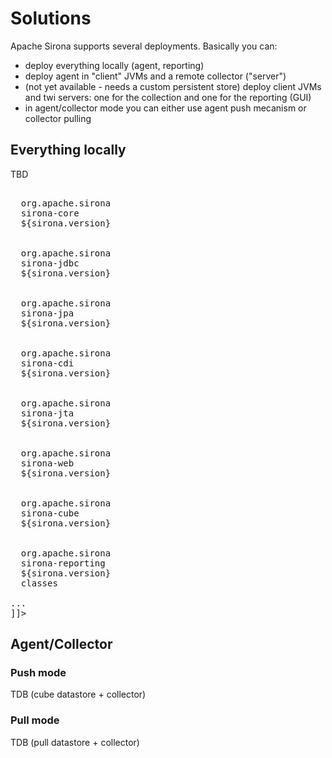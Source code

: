 <!---
Licensed to the Apache Software Foundation (ASF) under one
or more contributor license agreements.  See the NOTICE file
distributed with this work for additional information
regarding copyright ownership.  The ASF licenses this file
to you under the Apache License, Version 2.0 (the
"License"); you may not use this file except in compliance
with the License.  You may obtain a copy of the License at

  http://www.apache.org/licenses/LICENSE-2.0

Unless required by applicable law or agreed to in writing,
software distributed under the License is distributed on an
"AS IS" BASIS, WITHOUT WARRANTIES OR CONDITIONS OF ANY
KIND, either express or implied.  See the License for the
specific language governing permissions and limitations
under the License.
-->
# Solutions

Apache Sirona supports several deployments. Basically you can:

* deploy everything locally (agent, reporting)
* deploy agent in "client" JVMs and a remote collector ("server")
* (not yet available - needs a custom persistent store) deploy client JVMs and twi servers: one for the collection and one for the reporting (GUI)
* in agent/collector mode you can either use agent push mecanism or collector pulling

## Everything locally

TBD

<pre class="prettyprint linenums"><![CDATA[
<dependency>
  <groupId>org.apache.sirona</groupId>
  <artifactId>sirona-core</artifactId>
  <version>${sirona.version}</version>
</dependency>
<dependency>
  <groupId>org.apache.sirona</groupId>
  <artifactId>sirona-jdbc</artifactId>
  <version>${sirona.version}</version>
</dependency>
<dependency>
  <groupId>org.apache.sirona</groupId>
  <artifactId>sirona-jpa</artifactId>
  <version>${sirona.version}</version>
</dependency>
<dependency>
  <groupId>org.apache.sirona</groupId>
  <artifactId>sirona-cdi</artifactId>
  <version>${sirona.version}</version>
</dependency>
<dependency>
  <groupId>org.apache.sirona</groupId>
  <artifactId>sirona-jta</artifactId>
  <version>${sirona.version}</version>
</dependency>
<dependency>
  <groupId>org.apache.sirona</groupId>
  <artifactId>sirona-web</artifactId>
  <version>${sirona.version}</version>
</dependency>
<dependency>
  <groupId>org.apache.sirona</groupId>
  <artifactId>sirona-cube</artifactId>
  <version>${sirona.version}</version>
</dependency>
<dependency>
  <groupId>org.apache.sirona</groupId>
  <artifactId>sirona-reporting</artifactId>
  <version>${sirona.version}</version>
  <classifier>classes</classifier>
</dependency>
...
]]></pre>


## Agent/Collector
### Push mode

TDB (cube datastore + collector)

### Pull mode

TDB (pull datastore + collector)

